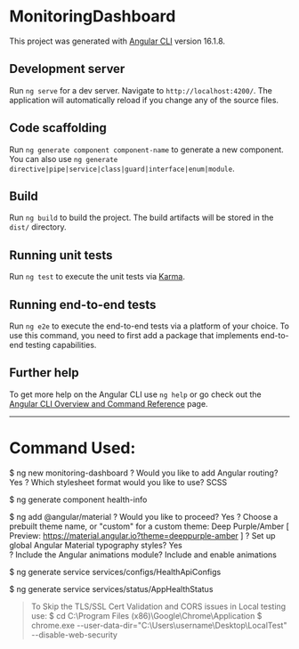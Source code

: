 # MonitoringDashboard

This project was generated with [Angular CLI](https://github.com/angular/angular-cli) version 16.1.8.

## Development server

Run `ng serve` for a dev server. Navigate to `http://localhost:4200/`. The application will automatically reload if you change any of the source files.

## Code scaffolding

Run `ng generate component component-name` to generate a new component. You can also use `ng generate directive|pipe|service|class|guard|interface|enum|module`.

## Build

Run `ng build` to build the project. The build artifacts will be stored in the `dist/` directory.

## Running unit tests

Run `ng test` to execute the unit tests via [Karma](https://karma-runner.github.io).

## Running end-to-end tests

Run `ng e2e` to execute the end-to-end tests via a platform of your choice. To use this command, you need to first add a package that implements end-to-end testing capabilities.

## Further help

To get more help on the Angular CLI use `ng help` or go check out the [Angular CLI Overview and Command Reference](https://angular.io/cli) page.



---

# Command Used:


$ ng new monitoring-dashboard
? Would you like to add Angular routing? Yes
? Which stylesheet format would you like to use? SCSS


$ ng generate component health-info

$ ng add @angular/material
? Would you like to proceed? Yes
? Choose a prebuilt theme name, or "custom" for a custom theme: Deep Purple/Amber  [ Preview: 
https://material.angular.io?theme=deeppurple-amber ]
? Set up global Angular Material typography styles? Yes  
? Include the Angular animations module? Include and enable animations

$ ng generate service services/configs/HealthApiConfigs

$ ng generate service services/status/AppHealthStatus

> To Skip the TLS/SSL Cert Validation and CORS issues in Local testing use:
$ cd C:\Program Files (x86)\Google\Chrome\Application
$ chrome.exe --user-data-dir="C:\Users\username\Desktop\LocalTest" --disable-web-security